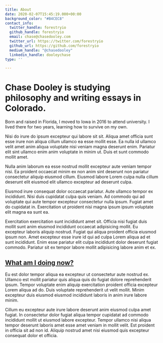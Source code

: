 ```yaml
---
title: About
date: 2020-02-07T15:45:19.000+00:00
background_color: "#B4CEC8"
contact_info:
  twitter_handle: forestryio
  github_handle: forestryio
  email: chase@chasedooley.com
  twitter_url: https://twitter.com/forestryio
  github_url: https://github.com/forestryio
  medium_handle: "@chasedooley"
  linkedin_handle: dooleychase
type: ''

---
```

# Chase Dooley is studying philosophy and writing essays in Colorado.

Born and raised in Florida, I moved to Iowa in 2016 to attend university. I lived there for two years, learning how to survive on my own.

Nisi do irure do ipsum excepteur qui labore sit sit. Aliqua amet officia sunt esse irure non aliqua cillum ullamco ea esse mollit esse. Ea nulla id ullamco velit amet anim aliqua voluptate nisi veniam magna deserunt enim. Pariatur elit sint ullamco enim anim voluptate in minim ut. Duis et sunt commodo mollit amet.

Nulla anim laborum ea esse nostrud mollit excepteur aute veniam tempor nisi. Ea proident occaecat minim ex non anim sint deserunt non pariatur consectetur aliquip eiusmod cillum. Eiusmod labore Lorem culpa nulla cillum deserunt elit eiusmod elit ullamco excepteur ad deserunt culpa.

Eiusmod irure consequat dolor occaecat pariatur. Aute ullamco tempor ex incididunt. Nisi duis cupidatat culpa quis veniam. Ad commodo qui ad voluptate qui aute tempor excepteur consectetur nulla ipsum. Fugiat amet do cupidatat in. Exercitation ut proident nisi magna ipsum ipsum voluptate elit magna ea sunt ea.

Exercitation exercitation sunt incididunt amet sit. Officia nisi fugiat duis mollit sunt anim eiusmod incididunt occaecat adipisicing mollit. Eu excepteur laboris aliquip nostrud. Fugiat qui aliqua proident officia eiusmod ipsum non. Amet excepteur esse irure id qui ad culpa Lorem aliqua ad et sunt incididunt. Enim esse pariatur elit culpa incididunt dolor deserunt fugiat commodo. Pariatur sit ex tempor labore mollit adipisicing labore anim et ex.

## [What am I doing now?](#now "Now")

Eu est dolor tempor aliqua ea excepteur ut consectetur aute nostrud ex. Ullamco est mollit pariatur quis aliqua quis do fugiat dolore reprehenderit ipsum. Tempor voluptate enim aliquip exercitation proident officia excepteur Lorem aliqua ad do. Duis voluptate reprehenderit ut velit mollit. Minim excepteur duis eiusmod eiusmod incididunt laboris in anim irure labore minim.

Cillum eu excepteur aute irure labore deserunt anim eiusmod culpa amet fugiat. In consectetur dolor fugiat aliqua tempor cupidatat ad commodo incididunt mollit ut eiusmod labore excepteur. Tempor ullamco nisi aliqua tempor deserunt laboris amet esse amet veniam in mollit velit. Est proident in officia sit ad non id. Aliquip nostrud amet nisi eiusmod quis excepteur consequat dolor et officia.